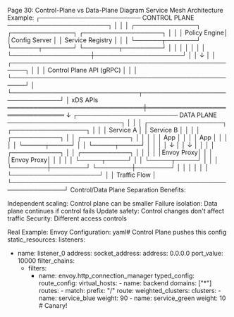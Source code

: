 Page 30: Control-Plane vs Data-Plane Diagram
Service Mesh Architecture Example:
┌─────────────────────── CONTROL PLANE ───────────────────────┐
│                                                              │
│  ┌──────────────┐  ┌──────────────┐  ┌──────────────────┐ │
│  │ Policy Engine│  │Config Server │  │ Service Registry │ │
│  └──────┬───────┘  └──────┬───────┘  └────────┬─────────┘ │
│         │                  │                    │           │
│         └──────────────────┼────────────────────┘           │
│                            ↓                                │
│  ┌─────────────────────────────────────────────────────┐  │
│  │            Control Plane API (gRPC)                  │  │
│  └─────────────────────────────────────────────────────┘  │
└─────────────────────────────┬───────────────────────────────┘
                              │ xDS APIs
═══════════════════════════════╪═══════════════════════════════
                              ↓
┌─────────────────────── DATA PLANE ──────────────────────────┐
│                                                              │
│  ┌─────────────────┐  ┌─────────────────┐                  │
│  │   Service A     │  │   Service B     │                  │
│  │  ┌───────────┐ │  │  ┌───────────┐ │                  │
│  │  │   App     │ │  │  │   App     │ │                  │
│  │  └─────┬─────┘ │  │  └─────┬─────┘ │                  │
│  │        ↓       │  │        ↓       │                  │
│  │  ┌───────────┐ │  │  ┌───────────┐ │                  │
│  │  │Envoy Proxy│ │  │  │Envoy Proxy│ │                  │
│  │  └─────┬─────┘ │  │  └─────┬─────┘ │                  │
│  └────────┼────────┘  └────────┼────────┘                  │
│           │                    │                            │
│           └────────────────────┘                            │
│                   Traffic Flow                              │
└──────────────────────────────────────────────────────────────┘
Control/Data Plane Separation Benefits:

Independent scaling: Control plane can be smaller
Failure isolation: Data plane continues if control fails
Update safety: Control changes don't affect traffic
Security: Different access controls

Real Example: Envoy Configuration:
yaml# Control Plane pushes this config
static_resources:
  listeners:
  - name: listener_0
    address:
      socket_address:
        address: 0.0.0.0
        port_value: 10000
    filter_chains:
    - filters:
      - name: envoy.http_connection_manager
        typed_config:
          route_config:
            virtual_hosts:
            - name: backend
              domains: ["*"]
              routes:
              - match: 
                  prefix: "/"
                route:
                  weighted_clusters:
                    clusters:
                    - name: service_blue
                      weight: 90
                    - name: service_green
                      weight: 10  # Canary!